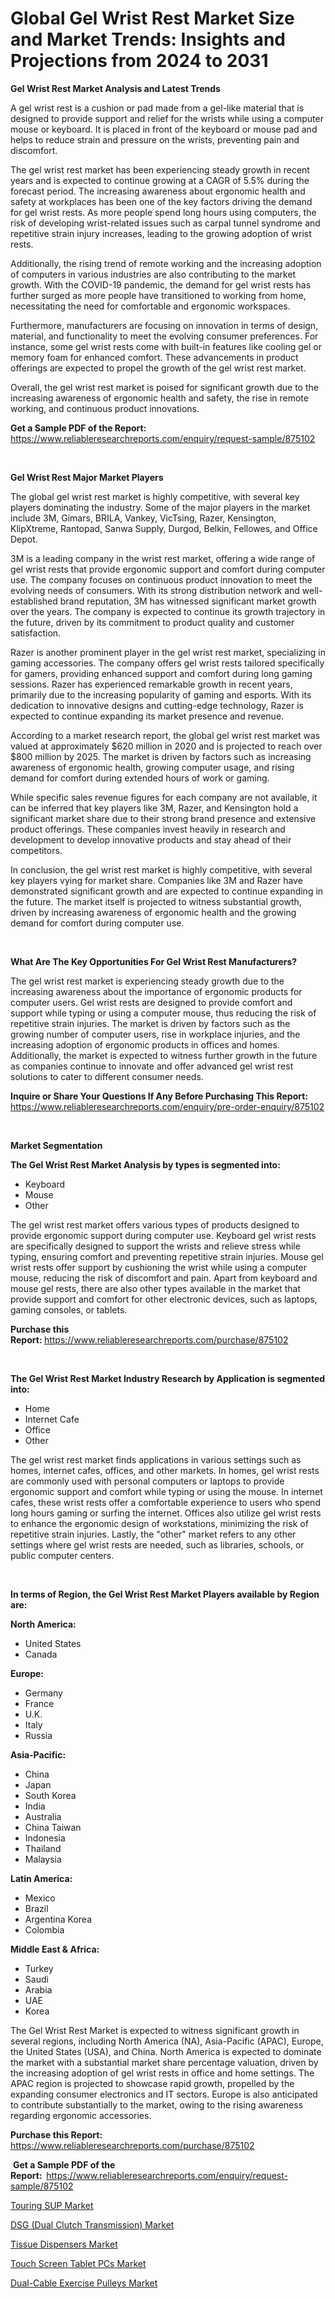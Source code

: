 <p><h1>Global Gel Wrist Rest Market Size and Market Trends: Insights and Projections from 2024 to 2031</h1></p><p><strong>Gel Wrist Rest Market Analysis and Latest Trends</strong></p>
<p><p>A gel wrist rest is a cushion or pad made from a gel-like material that is designed to provide support and relief for the wrists while using a computer mouse or keyboard. It is placed in front of the keyboard or mouse pad and helps to reduce strain and pressure on the wrists, preventing pain and discomfort.</p><p>The gel wrist rest market has been experiencing steady growth in recent years and is expected to continue growing at a CAGR of 5.5% during the forecast period. The increasing awareness about ergonomic health and safety at workplaces has been one of the key factors driving the demand for gel wrist rests. As more people spend long hours using computers, the risk of developing wrist-related issues such as carpal tunnel syndrome and repetitive strain injury increases, leading to the growing adoption of wrist rests.</p><p>Additionally, the rising trend of remote working and the increasing adoption of computers in various industries are also contributing to the market growth. With the COVID-19 pandemic, the demand for gel wrist rests has further surged as more people have transitioned to working from home, necessitating the need for comfortable and ergonomic workspaces.</p><p>Furthermore, manufacturers are focusing on innovation in terms of design, material, and functionality to meet the evolving consumer preferences. For instance, some gel wrist rests come with built-in features like cooling gel or memory foam for enhanced comfort. These advancements in product offerings are expected to propel the growth of the gel wrist rest market.</p><p>Overall, the gel wrist rest market is poised for significant growth due to the increasing awareness of ergonomic health and safety, the rise in remote working, and continuous product innovations.</p></p>
<p><strong>Get a Sample PDF of the Report:&nbsp;</strong> <a href="https://www.reliableresearchreports.com/enquiry/request-sample/875102">https://www.reliableresearchreports.com/enquiry/request-sample/875102</a></p>
<p>&nbsp;</p>
<p><strong>Gel Wrist Rest Major Market Players</strong></p>
<p><p>The global gel wrist rest market is highly competitive, with several key players dominating the industry. Some of the major players in the market include 3M, Gimars, BRILA, Vankey, VicTsing, Razer, Kensington, KlipXtreme, Rantopad, Sanwa Supply, Durgod, Belkin, Fellowes, and Office Depot.</p><p>3M is a leading company in the wrist rest market, offering a wide range of gel wrist rests that provide ergonomic support and comfort during computer use. The company focuses on continuous product innovation to meet the evolving needs of consumers. With its strong distribution network and well-established brand reputation, 3M has witnessed significant market growth over the years. The company is expected to continue its growth trajectory in the future, driven by its commitment to product quality and customer satisfaction.</p><p>Razer is another prominent player in the gel wrist rest market, specializing in gaming accessories. The company offers gel wrist rests tailored specifically for gamers, providing enhanced support and comfort during long gaming sessions. Razer has experienced remarkable growth in recent years, primarily due to the increasing popularity of gaming and esports. With its dedication to innovative designs and cutting-edge technology, Razer is expected to continue expanding its market presence and revenue.</p><p>According to a market research report, the global gel wrist rest market was valued at approximately $620 million in 2020 and is projected to reach over $800 million by 2025. The market is driven by factors such as increasing awareness of ergonomic health, growing computer usage, and rising demand for comfort during extended hours of work or gaming.</p><p>While specific sales revenue figures for each company are not available, it can be inferred that key players like 3M, Razer, and Kensington hold a significant market share due to their strong brand presence and extensive product offerings. These companies invest heavily in research and development to develop innovative products and stay ahead of their competitors.</p><p>In conclusion, the gel wrist rest market is highly competitive, with several key players vying for market share. Companies like 3M and Razer have demonstrated significant growth and are expected to continue expanding in the future. The market itself is projected to witness substantial growth, driven by increasing awareness of ergonomic health and the growing demand for comfort during computer use.</p></p>
<p>&nbsp;</p>
<p><strong>What Are The Key Opportunities For Gel Wrist Rest Manufacturers?</strong></p>
<p><p>The gel wrist rest market is experiencing steady growth due to the increasing awareness about the importance of ergonomic products for computer users. Gel wrist rests are designed to provide comfort and support while typing or using a computer mouse, thus reducing the risk of repetitive strain injuries. The market is driven by factors such as the growing number of computer users, rise in workplace injuries, and the increasing adoption of ergonomic products in offices and homes. Additionally, the market is expected to witness further growth in the future as companies continue to innovate and offer advanced gel wrist rest solutions to cater to different consumer needs.</p></p>
<p><strong>Inquire or Share Your Questions If Any Before Purchasing This Report:</strong> <a href="https://www.reliableresearchreports.com/enquiry/pre-order-enquiry/875102">https://www.reliableresearchreports.com/enquiry/pre-order-enquiry/875102</a></p>
<p>&nbsp;</p>
<p><strong>Market Segmentation</strong></p>
<p><strong>The Gel Wrist Rest Market Analysis by types is segmented into:</strong></p>
<p><ul><li>Keyboard</li><li>Mouse</li><li>Other</li></ul></p>
<p><p>The gel wrist rest market offers various types of products designed to provide ergonomic support during computer use. Keyboard gel wrist rests are specifically designed to support the wrists and relieve stress while typing, ensuring comfort and preventing repetitive strain injuries. Mouse gel wrist rests offer support by cushioning the wrist while using a computer mouse, reducing the risk of discomfort and pain. Apart from keyboard and mouse gel rests, there are also other types available in the market that provide support and comfort for other electronic devices, such as laptops, gaming consoles, or tablets.</p></p>
<p><strong>Purchase this Report:&nbsp;</strong><a href="https://www.reliableresearchreports.com/purchase/875102">https://www.reliableresearchreports.com/purchase/875102</a></p>
<p>&nbsp;</p>
<p><strong>The Gel Wrist Rest Market Industry Research by Application is segmented into:</strong></p>
<p><ul><li>Home</li><li>Internet Cafe</li><li>Office</li><li>Other</li></ul></p>
<p><p>The gel wrist rest market finds applications in various settings such as homes, internet cafes, offices, and other markets. In homes, gel wrist rests are commonly used with personal computers or laptops to provide ergonomic support and comfort while typing or using the mouse. In internet cafes, these wrist rests offer a comfortable experience to users who spend long hours gaming or surfing the internet. Offices also utilize gel wrist rests to enhance the ergonomic design of workstations, minimizing the risk of repetitive strain injuries. Lastly, the "other" market refers to any other settings where gel wrist rests are needed, such as libraries, schools, or public computer centers.</p></p>
<p>&nbsp;</p>
<p><strong>In terms of Region, the Gel Wrist Rest Market Players available by Region are:</strong></p>
<p>
    <p> <strong> North America: </strong>
        <ul>
            <li>United States</li>
            <li>Canada</li>
        </ul>
        </p> 
    <p> <strong> Europe: </strong>
        <ul>
            <li>Germany</li>
            <li>France</li>
            <li>U.K.</li>
            <li>Italy</li>
            <li>Russia</li>
        </ul>
        </p> 
    <p> <strong> Asia-Pacific: </strong>
        <ul>
            <li>China</li>
            <li>Japan</li>
            <li>South Korea</li>
            <li>India</li>
            <li>Australia</li>
            <li>China Taiwan</li>
            <li>Indonesia</li>
            <li>Thailand</li>
            <li>Malaysia</li>
        </ul>
        </p> 
    <p> <strong> Latin America: </strong>
        <ul>
            <li>Mexico</li>
            <li>Brazil</li>
            <li>Argentina Korea</li>
            <li>Colombia</li>
        </ul>
        </p> 
    <p> <strong> Middle East & Africa: </strong>
        <ul>
            <li>Turkey</li>
            <li>Saudi</li>
            <li>Arabia</li>
            <li>UAE</li>
            <li>Korea</li>
        </ul>
    </p>
    </p>
<p><p>The Gel Wrist Rest Market is expected to witness significant growth in several regions, including North America (NA), Asia-Pacific (APAC), Europe, the United States (USA), and China. North America is expected to dominate the market with a substantial market share percentage valuation, driven by the increasing adoption of gel wrist rests in office and home settings. The APAC region is projected to showcase rapid growth, propelled by the expanding consumer electronics and IT sectors. Europe is also anticipated to contribute substantially to the market, owing to the rising awareness regarding ergonomic accessories.</p></p>
<p><strong>Purchase this Report: </strong><a href="https://www.reliableresearchreports.com/purchase/875102">https://www.reliableresearchreports.com/purchase/875102</a></p>
<p>&nbsp;<strong>Get a Sample PDF of the Report:&nbsp;&nbsp;</strong><a href="https://www.reliableresearchreports.com/enquiry/request-sample/875102">https://www.reliableresearchreports.com/enquiry/request-sample/875102</a></p>
<p><strong></strong></p>
<p><p><a href="https://medium.com/@jarredmertz/decoding-touring-sup-market-metrics-market-share-trends-and-growth-patterns-83d67a771eb2">Touring SUP Market</a></p><p><a href="https://github.com/ruddyyedelwadw/Market-Research-Report-List-1/blob/main/dsg-dual-clutch-transmission-market.md">DSG (Dual Clutch Transmission) Market</a></p><p><a href="https://medium.com/@jarredmertz/tissue-dispensers-market-research-report-its-history-and-forecast-2024-to-2031-ce92f2188eb0">Tissue Dispensers Market</a></p><p><a href="https://medium.com/@madelynhowe_34212/touch-screen-tablet-pcs-market-insight-market-trends-growth-forecasted-from-2024-to-2031-184018afc84a">Touch Screen Tablet PCs Market</a></p><p><a href="https://github.com/okotobwrhuteie/Market-Research-Report-List-1/blob/main/dual-cable-exercise-pulleys-market.md">Dual-Cable Exercise Pulleys Market</a></p></p>